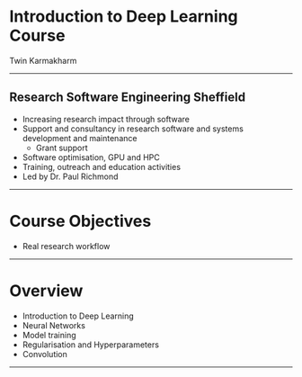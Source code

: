 # Introduction to Deep Learning Course
Twin Karmakharm

---

<!-- .slide: data-background="/assets/img/rse-logo.svg" -->
<!-- .slide: data-background-opacity="0.4" -->

## Research Software Engineering Sheffield

* Increasing research impact through software
* Support and consultancy in research software and systems development and maintenance
    * Grant support
* Software optimisation, GPU and HPC
* Training, outreach and education activities
* Led by Dr. Paul Richmond

---

# Course Objectives
* Real research workflow


---

# Overview

* Introduction to Deep Learning
* Neural Networks
* Model training
* Regularisation and Hyperparameters
* Convolution


---




